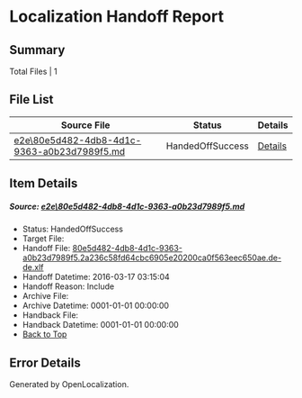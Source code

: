 # <a name='report-top'></a> Localization Handoff Report

## Summary
 Total Files | 1

## File List
 Source File | Status | Details 
 ----------- | ------ | ------- 
 [e2e\80e5d482-4db8-4d1c-9363-a0b23d7989f5.md](https://github.com/OpenLocalizationTest/oltest/blob/a9e4c8bf9c682c07a5a177e3e9ea46a2bd620012/e2e/80e5d482-4db8-4d1c-9363-a0b23d7989f5.md) | HandedOffSuccess | [Details](#bc1b15aea1c14cb867b5161bc95622e617ed230a1)

## Item Details
##### <a name='bc1b15aea1c14cb867b5161bc95622e617ed230a1'></a> Source: [e2e\80e5d482-4db8-4d1c-9363-a0b23d7989f5.md](https://github.com/OpenLocalizationTest/oltest/blob/a9e4c8bf9c682c07a5a177e3e9ea46a2bd620012/e2e/80e5d482-4db8-4d1c-9363-a0b23d7989f5.md)
* Status: HandedOffSuccess
* Target File: 
* Handoff File: [80e5d482-4db8-4d1c-9363-a0b23d7989f5.2a236c58fd64cbc6905e20200ca0f563eec650ae.de-de.xlf](https://github.com/OpenLocalizationTestOrg/olhandoff/blob/aec48804d116741a12b641684d681860a4dc7d04/ol-handoff/OpenLocalizationTestOrg/oltest.de-de/xinjiang/ht/80e5d482-4db8-4d1c-9363-a0b23d7989f5.2a236c58fd64cbc6905e20200ca0f563eec650ae.de-de.xlf)
* Handoff Datetime: 2016-03-17 03:15:04
* Handoff Reason: Include
* Archive File: 
* Archive Datetime: 0001-01-01 00:00:00
* Handback File: 
* Handback Datetime: 0001-01-01 00:00:00
* [Back to Top](#report-top)


## Error Details

Generated by OpenLocalization.
